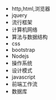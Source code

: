 + http,html,浏览器
+ jquery
+ 流行框架
+ 计算机网络
+ 算法与数据结构
+ css
+ bootstrap
+ Nodejs
+ 操作系统
+ 设计模式
+ javascript
+ 前端工作流
+ 数据库